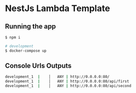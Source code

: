 # NestJs Lambda Template

## Running the app

```bash
$ npm i

# development
$ docker-compose up
```

## Console Urls Outputs
```bash
development_1  |    │   ANY | http://0.0.0.0:80/                                           │
development_1  |    │   ANY | http://0.0.0.0:80/api/first                                  │
development_1  |    │   ANY | http://0.0.0.0:80/api/second                                 │
```

